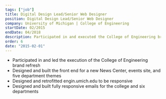 ```yaml
---
tags: ["job"]
title: Digital Design Lead/Senior Web Designer
position: Digital Design Lead/Senior Web Designer
company: University of Michigan | College of Engineering
startDate: 02/2015
endDate: 04/2018
description: Participated in and executed the College of Engineering brand refresh, designed and built the front end for a new News Center, events site, and five department themes, designed and retrofitted engin.umich.edu to be responsive, design and built fully responsive emails for the college and six departments.
order: 6
date: "2015-02-01"
---
```

- Participated in and led the execution of the College of Engineering brand refresh
- Designed and built the front end for a new News Center, events site, and five department themes
- Designed and retrofitted engin.umich.edu to be responsive
- Designed and built fully responsive emails for the college and six departments
